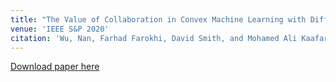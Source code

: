 ```yaml
---
title: "The Value of Collaboration in Convex Machine Learning with Differential Privacy"
venue: 'IEEE S&P 2020'
citation: 'Wu, Nan, Farhad Farokhi, David Smith, and Mohamed Ali Kaafar. (2020). &quot;The Value of Collaboration in Convex Machine Learning with Differential Privacy.&quot; <i>IEEE S&P</i>.'
---
```

[Download paper here](https://arxiv.org/pdf/1906.09679.pdf)
